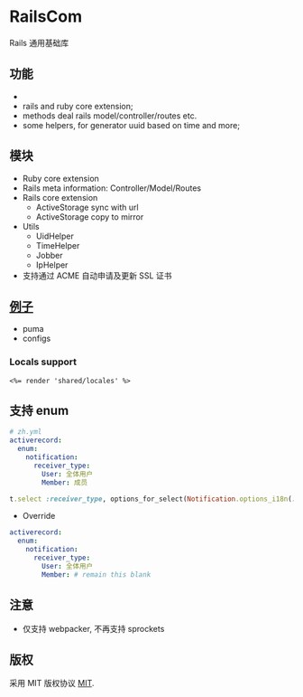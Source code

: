 # RailsCom
Rails 通用基础库

## 功能
* 
* rails and ruby core extension;
* methods deal rails model/controller/routes etc.
* some helpers, for generator uuid based on time and more;

## 模块
* Ruby core extension
* Rails meta information: Controller/Model/Routes
* Rails core extension
  - ActiveStorage sync with url
  - ActiveStorage copy to mirror
* Utils
  - UidHelper
  - TimeHelper
  - Jobber
  - IpHelper
* 支持通过 ACME 自动申请及更新 SSL 证书

## [例子](examples)
* puma
* configs

### Locals support

```erb
<%= render 'shared/locales' %>
```

## 支持 enum
```yaml
# zh.yml
activerecord:
  enum:
    notification:
      receiver_type:
        User: 全体用户
        Member: 成员
```

```ruby
t.select :receiver_type, options_for_select(Notification.options_i18n(:receiver_type))
```

* Override 
```yaml
activerecord:
  enum:
    notification:
      receiver_type:
        User: 全体用户
        Member: # remain this blank
```

## 注意
* 仅支持 webpacker, 不再支持 sprockets

## 版权
采用 MIT 版权协议 [MIT](https://opensource.org/licenses/MIT).
